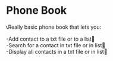 # Phone Book

📞Really basic phone book that lets you:  

-Add contact to a txt file or to a list📱  
-Search for a contact in txt file or in list🔎  
-Display all contacts in a txt file or in list🧾  
